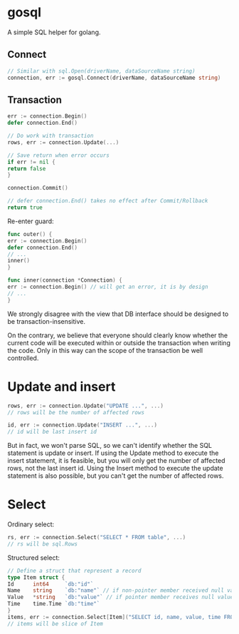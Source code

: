 # gosql

A simple SQL helper for golang.

## Connect

```go
// Similar with sql.Open(driverName, dataSourceName string)
connection, err := gosql.Connect(driverName, dataSourceName string)
```

## Transaction

```go
err := connection.Begin()
defer connection.End()

// Do work with transaction
rows, err := connection.Update(...)

// Save return when error occurs
if err != nil {
return false
}

connection.Commit()

// defer connection.End() takes no effect after Commit/Rollback
return true
```

Re-enter guard:

```go
func outer() {
err := connection.Begin()
defer connection.End()
// ...
inner()
}

func inner(connection *Connection) {
err := connection.Begin() // will get an error, it is by design
// ...
}
```

We strongly disagree with the view that DB interface should be designed to be transaction-insensitive.

On the contrary, we believe that everyone should clearly know whether the current code will be executed within or
outside the transaction when writing the code.
Only in this way can the scope of the transaction be well controlled.

# Update and insert

```go
rows, err := connection.Update("UPDATE ...", ...)
// rows will be the number of affected rows
```

```go
id, err := connection.Update("INSERT ...", ...)
// id will be last insert id
```

But in fact, we won't parse SQL, so we can't identify whether the SQL statement is update or insert.
If using the Update method to execute the insert statement, it is feasible, but you will only get the number of affected
rows, not the last insert id.
Using the Insert method to execute the update statement is also possible, but you can't get the number of affected rows.

# Select

Ordinary select:

```go
rs, err := connection.Select("SELECT * FROM table", ...)
// rs will be sql.Rows
```

Structured select:

```go
// Define a struct that represent a record
type Item struct {
Id      int64     `db:"id"`
Name    string    `db:"name"` // if non-pointer member received null value, it will be set to zero value for the type
Value   *string   `db:"value"` // if pointer member receives null value, it will be set to nil
Time    time.Time `db:"time"`
}
items, err := connection.Select[Item]("SELECT id, name, value, time FROM table", ...)
// items will be slice of Item
```
